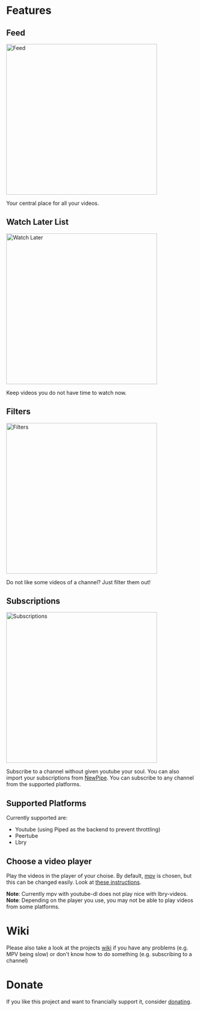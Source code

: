 # Features

## Feed

<img src="https://github.com/Tubefeeder/Tubefeeder/blob/master/screenshots/tubefeeder_screenshot_feed.png?raw=true" alt="Feed" width="400"/>

Your central place for all your videos.

## Watch Later List

<img src="https://github.com/Tubefeeder/Tubefeeder/blob/master/screenshots/tubefeeder_screenshot_watch_later.png?raw=true" alt="Watch Later" width="400"/>

Keep videos you do not have time to watch now.

## Filters

<img src="https://github.com/Tubefeeder/Tubefeeder/blob/master/screenshots/tubefeeder_screenshot_filters.png?raw=true" alt="Filters" width="400"/>

Do not like some videos of a channel? Just filter them out!

## Subscriptions

<img src="https://github.com/Tubefeeder/Tubefeeder/blob/master/screenshots/tubefeeder_screenshot_subscriptions.png?raw=true" alt="Subscriptions" width="400"/>

Subscribe to a channel without given youtube your soul.
You can also import your subscriptions from [NewPipe](https://newpipe.net/).
You can subscribe to any channel from the supported platforms.

## Supported Platforms

Currently supported are:

- Youtube (using Piped as the backend to prevent throttling)
- Peertube
- Lbry

## Choose a video player

Play the videos in the player of your choise. By default, [mpv](https://mpv.io/) is chosen,
but this can be changed easily. Look at [these instructions](https://www.tubefeeder.de/wiki/different-player.html).

__Note__: Currently mpv with youtube-dl does not play nice with lbry-videos.
__Note__: Depending on the player you use, you may not be able to play videos from some platforms.

# Wiki

Please also take a look at the projects [wiki](https://www.tubefeeder.de/wiki/index.html) if you have any problems (e.g. MPV being slow) or don't know how to do something (e.g. subscribing to a channel)

# Donate

If you like this project and want to financially support it, consider [donating](https://www.tubefeeder.de/donate.html).
